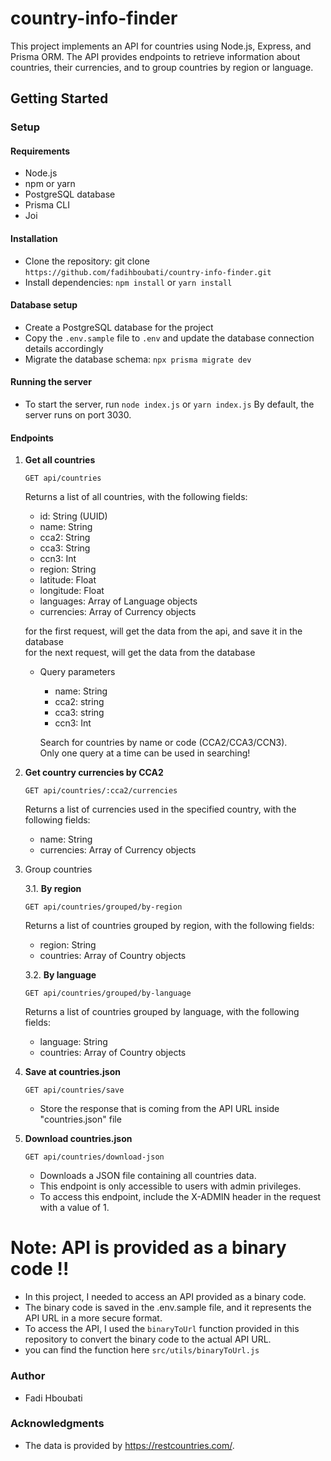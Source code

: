 # country-info-finder

This project implements an API for countries using Node.js, Express, and Prisma ORM. The API provides endpoints to retrieve information about countries, their currencies, and to group countries by region or language.

## Getting Started

### Setup
#### Requirements
- Node.js
- npm or yarn
- PostgreSQL database
- Prisma CLI
- Joi

#### Installation
- Clone the repository: git clone `https://github.com/fadihboubati/country-info-finder.git`
- Install dependencies: `npm install` or `yarn install`

#### Database setup
- Create a PostgreSQL database for the project
- Copy the `.env.sample` file to `.env` and update the database connection details accordingly
- Migrate the database schema: `npx prisma migrate dev`

#### Running the server
- To start the server, run `node index.js` or `yarn index.js` By default, the server runs on port 3030.

#### Endpoints

1. **Get all countries**   

    `GET api/countries`

    Returns a list of all countries, with the following fields:

    + id: String (UUID)
    + name: String
    + cca2: String
    + cca3: String
    + ccn3: Int
    + region: String
    + latitude: Float
    + longitude: Float
    + languages: Array of Language objects
    + currencies: Array of Currency objects


    for the first request, will get the data from the api, and save it in the database  
    for the next request, will get the data from the database
    - Query parameters
        - name: String
        - cca2: string
        - cca3: string
        - ccn3: Int  

        Search for countries by name or code (CCA2/CCA3/CCN3).  
        Only one query at a time can be used in searching!


2. **Get country currencies by CCA2**  

    `GET api/countries/:cca2/currencies`

    Returns a list of currencies used in the specified country, with the following fields:

    - name: String
    - currencies: Array of Currency objects

3. Group countries

    3.1. **By region**

    `GET api/countries/grouped/by-region`

    Returns a list of countries grouped by region, with the following fields:

    - region: String
    - countries: Array of Country objects

    3.2. **By language**

    `GET api/countries/grouped/by-language`

    Returns a list of countries grouped by language, with the following fields:

    - language: String
    - countries: Array of Country objects

4. **Save at countries.json**

    `GET api/countries/save`

    - Store the response that is coming from the API URL inside "countries.json" file

5. **Download countries.json**

    `GET api/countries/download-json`

    - Downloads a JSON file containing all countries data.
    - This endpoint is only accessible to users with admin privileges.
    - To access this endpoint, include the X-ADMIN header in the request with a value of 1.


# Note: API is provided as a binary code !!
- In this project, I needed to access an API provided as a binary code.
- The binary code is saved in the .env.sample file, and it represents the API URL in a more secure format.
- To access the API, I used the `binaryToUrl` function provided in this repository to convert the binary code to the actual API URL.  
- you can find the function here `src/utils/binaryToUrl.js`


### Author
 - Fadi Hboubati

### Acknowledgments
 - The data is provided by https://restcountries.com/.